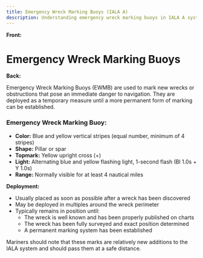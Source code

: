 ```yaml
---
title: Emergency Wreck Marking Buoys (IALA A)
description: Understanding emergency wreck marking buoys in IALA A system
---
```


**Front:**
# Emergency Wreck Marking Buoys

**Back:**
<p>Emergency Wreck Marking Buoys (EWMB) are used to mark new wrecks or obstructions that pose an immediate danger to navigation. They are deployed as a temporary measure until a more permanent form of marking can be established.</p>

<div class="mark-section">
  <h3>Emergency Wreck Marking Buoy:</h3>
  <ul>
    <li><strong>Color:</strong> Blue and yellow vertical stripes (equal number, minimum of 4 stripes)</li>
    <li><strong>Shape:</strong> Pillar or spar</li>
    <li><strong>Topmark:</strong> Yellow upright cross (+)</li>
    <li><strong>Light:</strong> Alternating blue and yellow flashing light, 1-second flash (Bl 1.0s + Y 1.0s)</li>
    <li><strong>Range:</strong> Normally visible for at least 4 nautical miles</li>
  </ul>
</div>

<p><strong>Deployment:</strong></p>
<ul>
  <li>Usually placed as soon as possible after a wreck has been discovered</li>
  <li>May be deployed in multiples around the wreck perimeter</li>
  <li>Typically remains in position until:
    <ul>
      <li>The wreck is well known and has been properly published on charts</li>
      <li>The wreck has been fully surveyed and exact position determined</li>
      <li>A permanent marking system has been established</li>
    </ul>
  </li>
</ul>

<p>Mariners should note that these marks are relatively new additions to the IALA system and should pass them at a safe distance.</p>